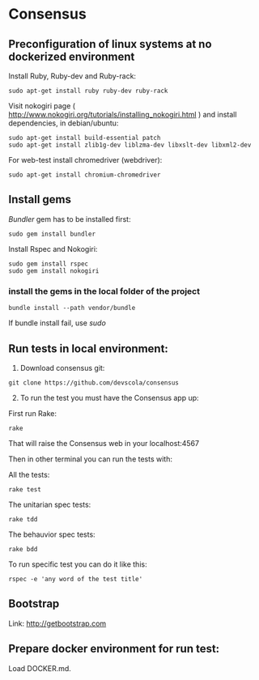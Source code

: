 # Consensus

## Preconfiguration of linux systems at no dockerized environment

Install Ruby, Ruby-dev and Ruby-rack:

~~~
sudo apt-get install ruby ruby-dev ruby-rack
~~~

Visit nokogiri page ( http://www.nokogiri.org/tutorials/installing_nokogiri.html ) and install dependencies, in debian/ubuntu:

~~~
sudo apt-get install build-essential patch
sudo apt-get install zlib1g-dev liblzma-dev libxslt-dev libxml2-dev
~~~

For web-test install chromedriver (webdriver):

~~~
sudo apt-get install chromium-chromedriver
~~~



## Install gems


*Bundler* gem has to be installed first:

~~~
sudo gem install bundler
~~~

Install Rspec and Nokogiri:

~~~
sudo gem install rspec
sudo gem install nokogiri
~~~


### install the gems in the local folder of the project
~~~
bundle install --path vendor/bundle
~~~

If bundle install fail, use *sudo*


## Run tests in local environment:


1. Download consensus git: 

~~~
git clone https://github.com/devscola/consensus
~~~


2.  To run the test you must have the Consensus app up:

First run Rake:

~~~
rake
~~~

That will raise the Consensus web in your localhost:4567

Then in other terminal you can run the tests with:

All the tests:

     

~~~
rake test
~~~


The unitarian spec tests:


~~~
rake tdd
~~~


The behauvior spec tests:


~~~
rake bdd
~~~

To run specific test you can do it like this:
       
~~~
rspec -e 'any word of the test title' 
~~~

## Bootstrap

Link: http://getbootstrap.com
    

## Prepare docker environment for run test:
    
Load DOCKER.md.
